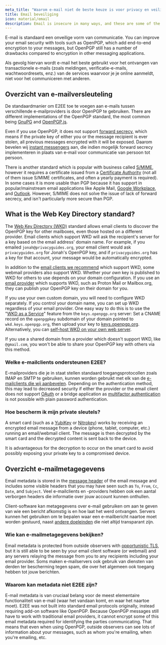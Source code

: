 ```yaml
---
meta_title: "Waarom e-mail niet de beste keuze is voor privacy en veiligheid - Privacy Guides"
title: Email beveiliging
icon: material/email
description: Email is insecure in many ways, and these are some of the reasons it isn't our top choice for secure communications.
---
```


E-mail is standaard een onveilige vorm van communicatie. You can improve your email security with tools such as OpenPGP, which add end-to-end encryption to your messages, but OpenPGP still has a number of drawbacks compared to encryption in other messaging applications.

Als gevolg hiervan wordt e-mail het beste gebruikt voor het ontvangen van transactionele e-mails (zoals meldingen, verificatie-e-mails, wachtwoordresets, enz.) van de services waarvoor je je online aanmeldt, niet voor het communiceren met anderen.

## Overzicht van e-mailversleuteling

De standaardmanier om E2EE toe te voegen aan e-mails tussen verschillende e-mailproviders is door OpenPGP te gebruiken. There are different implementations of the OpenPGP standard, the most common being [GnuPG](../encryption.md#gnu-privacy-guard) and [OpenPGP.js](https://openpgpjs.org).

Even if you use OpenPGP, it does not support [forward secrecy](https://en.wikipedia.org/wiki/Forward_secrecy), which means if the private key of either you or the message recipient is ever stolen, all previous messages encrypted with it will be exposed. Daarom bevelen wij [instant messengers](../real-time-communication.md) aan, die indien mogelijk forward secrecy implementeren in plaats van e-mail voor communicatie van persoon tot persoon.

There is another standard which is popular with business called [S/MIME](https://en.wikipedia.org/wiki/S/MIME), however it requires a certificate issued from a [Certificate Authority](https://en.wikipedia.org/wiki/Certificate_authority) (not all of them issue S/MIME certificates, and often a yearly payment is required). In some cases it is more usable than PGP because it has support in popular/mainstream email applications like Apple Mail, [Google Workplace](https://support.google.com/a/topic/9061730), and [Outlook](https://support.office.com/article/encrypt-messages-by-using-s-mime-in-outlook-on-the-web-878c79fc-7088-4b39-966f-14512658f480). However, S/MIME does not solve the issue of lack of forward secrecy, and isn't particularly more secure than PGP.

## What is the Web Key Directory standard?

The [Web Key Directory (WKD)](https://wiki.gnupg.org/WKD) standard allows email clients to discover the OpenPGP key for other mailboxes, even those hosted on a different provider. Email clients which support WKD will ask the recipient's server for a key based on the email address' domain name. For example, if you emailed `jonah@privacyguides.org`, your email client would ask `privacyguides.org` for Jonah's OpenPGP key, and if `privacyguides.org` has a key for that account, your message would be automatically encrypted.

In addition to the [email clients we recommend](../email-clients.md) which support WKD, some webmail providers also support WKD. Whether *your own* key is published to WKD for others to use depends on your domain configuration. If you use an [email provider](../email.md#openpgp-compatible-services) which supports WKD, such as Proton Mail or Mailbox.org, they can publish your OpenPGP key on their domain for you.

If you use your own custom domain, you will need to configure WKD separately. If you control your domain name, you can set up WKD regardless of your email provider. One easy way to do this is to use the "[WKD as a Service](https://keys.openpgp.org/about/usage#wkd-as-a-service)" feature from the `keys.openpgp.org` server: Set a CNAME record on the `openpgpkey` subdomain of your domain pointed to `wkd.keys.openpgp.org`, then upload your key to [keys.openpgp.org](https://keys.openpgp.org). Alternatively, you can [self-host WKD on your own web server](https://wiki.gnupg.org/WKDHosting).

If you use a shared domain from a provider which doesn't support WKD, like `@gmail.com`, you won't be able to share your OpenPGP key with others via this method.

### Welke e-mailclients ondersteunen E2EE?

E-mailproviders die je in staat stellen standaard toegangsprotocollen zoals IMAP en SMTP te gebruiken, kunnen worden gebruikt met elk van de [e-mailclients die wij aanbevelen](../email-clients.md). Depending on the authentication method, this may lead to decreased security if either the provider or the email client does not support [OAuth](account-creation.md#sign-in-with-oauth) or a bridge application as [multifactor authentication](multi-factor-authentication.md) is not possible with plain password authentication.

### Hoe bescherm ik mijn private sleutels?

A smart card (such as a [YubiKey](https://support.yubico.com/hc/articles/360013790259-Using-Your-YubiKey-with-OpenPGP) or [Nitrokey](../security-keys.md#nitrokey)) works by receiving an encrypted email message from a device (phone, tablet, computer, etc.) running an email/webmail client. The message is then decrypted by the smart card and the decrypted content is sent back to the device.

It is advantageous for the decryption to occur on the smart card to avoid possibly exposing your private key to a compromised device.

## Overzicht e-mailmetagegevens

Email metadata is stored in the [message header](https://en.wikipedia.org/wiki/Email#Message_header) of the email message and includes some visible headers that you may have seen such as `To`, `From`, `Cc`, `Date`, and `Subject`. Veel e-mailclients en -providers hebben ook een aantal verborgen headers die informatie over jouw account kunnen onthullen.

Client-software kan metagegevens over e-mail gebruiken om aan te geven van wie een bericht afkomstig is en hoe laat het werd ontvangen. Servers kunnen het gebruiken om te bepalen waar een e-mailbericht naartoe moet worden gestuurd, naast [andere doeleinden](https://en.wikipedia.org/wiki/Email#Message_header) die niet altijd transparant zijn.

### Wie kan e-mailmetagegevens bekijken?

Email metadata is protected from outside observers with [opportunistic TLS](https://en.wikipedia.org/wiki/Opportunistic_TLS), but it is still able to be seen by your email client software (or webmail) and any servers relaying the message from you to any recipients including your email provider. Soms maken e-mailservers ook gebruik van diensten van derden ter bescherming tegen spam, die over het algemeen ook toegang hebben tot jouw berichten.

### Waarom kan metadata niet E2EE zijn?

E-mail metadata is van cruciaal belang voor de meest elementaire functionaliteit van e-mail (waar het vandaan komt, en waar het naartoe moet). E2EE was not built into standard email protocols originally, instead requiring add-on software like OpenPGP. Because OpenPGP messages still have to work with traditional email providers, it cannot encrypt some of this email metadata required for identifying the parties communicating. That means that even when using OpenPGP, outside observers can see lots of information about your messages, such as whom you're emailing, when you're emailing, etc.

